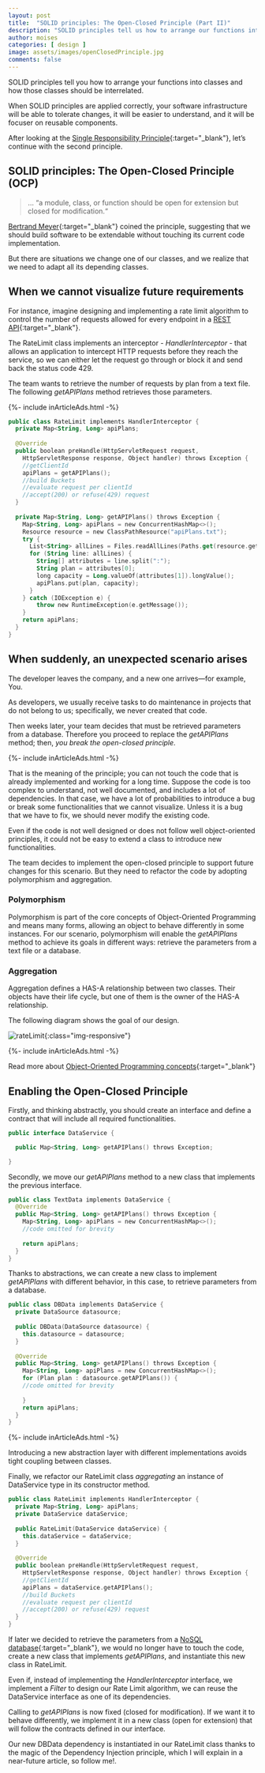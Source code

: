```yaml
---
layout: post
title:  "SOLID principles: The Open-Closed Principle (Part II)"
description: "SOLID principles tell us how to arrange our functions into classes. When it is well applied, our software infrastructure will be easier to understand"
author: moises
categories: [ design ]
image: assets/images/openClosedPrinciple.jpg
comments: false
---
```


SOLID principles tell you how to arrange your functions into classes and how those classes should be interrelated.

When SOLID principles are applied correctly, your software infrastructure will be able to tolerate changes, it will be easier to understand, and it will be focuser on reusable components.

After looking at the [Single Responsibility Principle](https://codersite.dev/solid-principles-the-definitive-guide/){:target="_blank"}, let’s continue with the second principle.

## SOLID principles: The Open-Closed Principle (OCP)

> … “a module, class, or function should be open for extension but closed for modification.“

[Bertrand Meyer](https://amzn.to/3eSkKXx){:target="_blank"} coined the principle, suggesting that we should build software to be extendable without touching its current code implementation.

But there are situations we change one of our classes, and we realize that we need to adapt all its depending classes.

## When we cannot visualize future requirements

For instance, imagine designing and implementing a rate limit algorithm to control the number of requests allowed for every endpoint in a [REST API](https://codersite.dev/documenting-rest-api-openapi3/){:target="_blank"}.

The RateLimit class implements an interceptor - *HandlerInterceptor* - that allows an application to intercept HTTP requests before they reach the service, so we can either let the request go through or block it and send back the status code 429.

The team wants to retrieve the number of requests by plan from a text file. The following *getAPIPlans* method retrieves those parameters.

<div>
{%- include inArticleAds.html -%}
</div>

```kotlin
public class RateLimit implements HandlerInterceptor {
  private Map<String, Long> apiPlans;
  
  @Override
  public boolean preHandle(HttpServletRequest request, 
    HttpServletResponse response, Object handler) throws Exception {
    //getClientId
    apiPlans = getAPIPlans();
    //build Buckets
    //evaluate request per clientId
    //accept(200) or refuse(429) request
  }
  
  private Map<String, Long> getAPIPlans() throws Exception {
    Map<String, Long> apiPlans = new ConcurrentHashMap<>();
    Resource resource = new ClassPathResource("apiPlans.txt");
    try {
      List<String> allLines = Files.readAllLines(Paths.get(resource.getURI()));
      for (String line: allLines) {
	    String[] attributes = line.split(":");
  	    String plan = attributes[0];
	    long capacity = Long.valueOf(attributes[1]).longValue();
	    apiPlans.put(plan, capacity);
      }
    } catch (IOException e) {
        throw new RuntimeException(e.getMessage());
    }
    return apiPlans;
  }
}
```

## When suddenly, an unexpected scenario arises

The developer leaves the company, and a new one arrives—for example, You.

As developers, we usually receive tasks to do maintenance in projects that do not belong to us; specifically, we never created that code.

Then weeks later, your team decides that must be retrieved parameters from a database. Therefore you proceed to replace the *getAPIPlans* method; then, *you break the open-closed principle*.

<div>
{%- include inArticleAds.html -%}
</div>

That is the meaning of the principle; you can not touch the code that is already implemented and working for a long time. Suppose the code is too complex to understand, not well documented, and includes a lot of dependencies. In that case, we have a lot of probabilities to introduce a bug or break some functionalities that we cannot visualize. Unless it is a bug that we have to fix, we should never modify the existing code.

Even if the code is not well designed or does not follow well object-oriented principles, it could not be easy to extend a class to introduce new functionalities.

The team decides to implement the open-closed principle to support future changes for this scenario. But they need to refactor the code by adopting polymorphism and aggregation.

### Polymorphism

Polymorphism is part of the core concepts of Object-Oriented Programming and means many forms, allowing an object to behave differently in some instances. For our scenario, polymorphism will enable the *getAPIPlans* method to achieve its goals in different ways: retrieve the parameters from a text file or a database.

### Aggregation

Aggregation defines a HAS-A relationship between two classes. Their objects have their life cycle, but one of them is the owner of the HAS-A relationship.

The following diagram shows the goal of our design.

![rateLimit](/assets/images/rateLimit.jpg){:class="img-responsive"}

<div>
{%- include inArticleAds.html -%}
</div>

Read more about [Object-Oriented Programming concepts](https://codersite.dev/understanding-oop-concepts/){:target="_blank"}

## Enabling the Open-Closed Principle

Firstly,  and thinking abstractly, you should create an interface and define a contract that will include all required functionalities.

```kotlin
public interface DataService {

  public Map<String, Long> getAPIPlans() throws Exception;

}
```

Secondly, we move our *getAPIPlans* method to a new class that implements the previous interface.

```kotlin
public class TextData implements DataService {
  @Override
  public Map<String, Long> getAPIPlans() throws Exception {
    Map<String, Long> apiPlans = new ConcurrentHashMap<>();
    //code omitted for brevity
	
    return apiPlans;
  }
}
```

Thanks to abstractions, we can create a new class to implement *getAPIPlans* with different behavior, in this case, to retrieve parameters from a database.

```kotlin
public class DBData implements DataService {
  private DataSource datasource;
  
  public DBData(DataSource datasource) {
    this.datasource = datasource;
  }
  
  @Override
  public Map<String, Long> getAPIPlans() throws Exception {
    Map<String, Long> apiPlans = new ConcurrentHashMap<>();
    for (Plan plan : datasource.getAPIPlans()) {
    //code omitted for brevity
	 
    }
    return apiPlans;
  }
}
```

<div>
{%- include inArticleAds.html -%}
</div>

Introducing a new abstraction layer with different implementations avoids tight coupling between classes. 

Finally, we refactor our RateLimit class *aggregating* an instance of DataService type in its constructor method.

```kotlin
public class RateLimit implements HandlerInterceptor {
  private Map<String, Long> apiPlans;
  private DataService dataService;
  
  public RateLimit(DataService dataService) {
    this.dataService = dataService;
  }
  
  @Override
  public boolean preHandle(HttpServletRequest request, 
    HttpServletResponse response, Object handler) throws Exception {
    //getClientId
    apiPlans = dataService.getAPIPlans();
    //build Buckets
    //evaluate request per clientId
    //accept(200) or refuse(429) request
  }
}
```

If later we decided to retrieve the parameters from a [NoSQL database](https://codersite.dev/hot-warm-architecture-elasticsearch/){:target="_blank"}, we would no longer have to touch the code, create a new class that implements *getAPIPlans*, and instantiate this new class in RateLimit.

Even if, instead of implementing the *HandlerInterceptor* interface, we implement a *Filter* to design our Rate Limit algorithm, we can reuse the DataService interface as one of its dependencies.

Calling to *getAPIPlans* is now fixed (closed for modification). If we want it to behave differently, we implement it in a new class (open for extension) that will follow the contracts defined in our interface.

Our new DBData dependency is instantiated in our RateLimit class thanks to the magic of the Dependency Injection principle, which I will explain in a near-future article, so follow me!.
